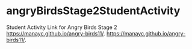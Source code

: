 # angryBirdsStage2StudentActivity
Student Activity Link for Angry Birds Stage 2
https://manayc.github.io/angry-birds11/.
 https://manayc.github.io/angry-birds11/.
